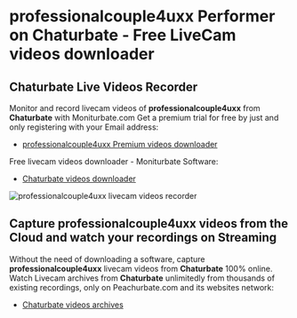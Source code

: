 # professionalcouple4uxx Performer on Chaturbate - Free LiveCam videos downloader

## Chaturbate Live Videos Recorder

Monitor and record livecam videos of **professionalcouple4uxx** from **Chaturbate** with Moniturbate.com
Get a premium trial for free by just and only registering with your Email address:
* [professionalcouple4uxx Premium videos downloader](https://moniturbate.com/request-demo-licence-key.html)

Free livecam videos downloader - Moniturbate Software:
* [Chaturbate videos downloader](https://moniturbate.com/moniturbate-download-software.html)

![professionalcouple4uxx livecam videos recorder](https://peachurnet.com/templates/moniturbate-software.png)


## Capture professionalcouple4uxx videos from the Cloud and watch your recordings on Streaming

Without the need of downloading a software, capture **professionalcouple4uxx** livecam videos from **Chaturbate** 100% online.
Watch Livecam archives from **Chaturbate** unlimitedly from thousands of existing recordings, only on Peachurbate.com and its websites network:
* [Chaturbate videos archives](https://peachurnet.com/)